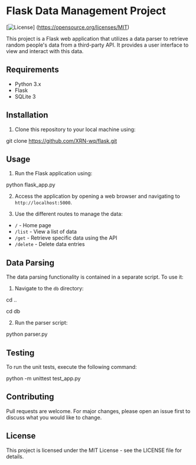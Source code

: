 # Flask Data Management Project

[![License](https://img.shields.io/badge/license-MIT-blue.svg)]
(https://opensource.org/licenses/MIT)

This project is a Flask web application that utilizes a data parser to retrieve random people's data from a third-party API. It provides a user interface to view and interact with this data.

## Requirements

- Python 3.x
- Flask
- SQLite 3

## Installation

1. Clone this repository to your local machine using:

git clone https://github.com/XRN-wq/flask.git


## Usage

1. Run the Flask application using:

python flask_app.py

2. Access the application by opening a web browser and navigating to `http://localhost:5000`.

3. Use the different routes to manage the data:
- `/` - Home page
- `/list` - View a list of data
- `/get` - Retrieve specific data using the API
- `/delete` - Delete data entries

## Data Parsing

The data parsing functionality is contained in a separate script. To use it:

1. Navigate to the `db` directory:

cd ..

cd db

2. Run the parser script:

python parser.py

## Testing

To run the unit tests, execute the following command:

python -m unittest test_app.py

## Contributing

Pull requests are welcome. For major changes, please open an issue first to discuss what you would like to change.

## License

This project is licensed under the MIT License - see the LICENSE file for details.